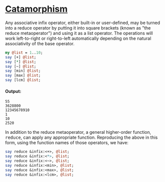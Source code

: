 [1]: http://rosettacode.org/wiki/Catamorphism

# [Catamorphism][1]

Any associative infix operator, either built-in or user-defined, may be turned into a reduce operator by putting it into square brackets (known as "the reduce metaoperator") and using it as a list operator. The operations will work left-to-right or right-to-left automatically depending on the natural associativity of the base operator.

```perl
my @list = 1..10;
say [+] @list;
say [*] @list;
say [~] @list;
say [min] @list;
say [max] @list;
say [lcm] @list;
```

#### Output:
```
55
3628800
12345678910
1
10
2520
```


In addition to the reduce metaoperator, a general higher-order function, <tt>reduce</tt>, can apply any appropriate function. Reproducing the above in this form, using the function names of those operators, we have:

```perl
say reduce &infix:<+>, @list;
say reduce &infix:<*>, @list;
say reduce &infix:<~>, @list;
say reduce &infix:<min>, @list;
say reduce &infix:<max>, @list;
say reduce &infix:<lcm>, @list;
```